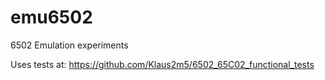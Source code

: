 # emu6502
6502 Emulation experiments

Uses tests at: https://github.com/Klaus2m5/6502_65C02_functional_tests
